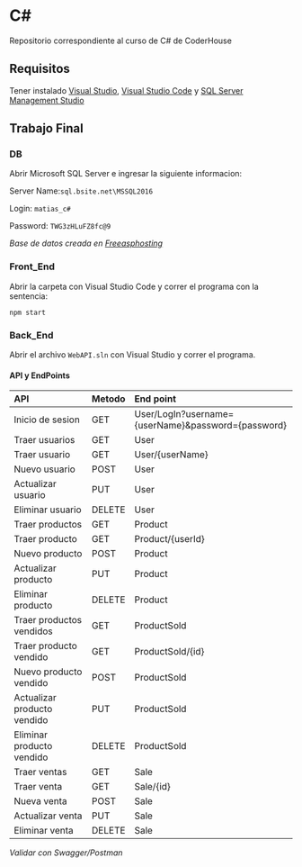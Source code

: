 # C#

Repositorio correspondiente al curso de C# de CoderHouse

## Requisitos

Tener instalado [Visual Studio](https://visualstudio.microsoft.com/), [Visual Studio Code](https://code.visualstudio.com/) y [SQL Server Management Studio](https://learn.microsoft.com/en-us/sql/ssms/download-sql-server-management-studio-ssms?view=sql-server-ver16)

## Trabajo Final

### DB

Abrir Microsoft SQL Server e ingresar la siguiente informacion:

Server Name:`sql.bsite.net\MSSQL2016`

Login: `matias_c#`

Password: `TWG3zHLuFZ8fc@9`
    
*Base de datos creada en [Freeasphosting](https://freeasphosting.net/)*

### Front_End

Abrir la carpeta con Visual Studio Code y correr el programa con la sentencia:

```
npm start
```

### Back_End


Abrir el archivo `WebAPI.sln` con Visual Studio y correr el programa. 

#### API y EndPoints

| API                           |Metodo  |   End point          |
| :---------------------------- | :----- | :------------------- |
| Inicio de sesion              | GET    | User/LogIn?username={userName}&password={password}                                 |
| Traer usuarios                | GET    | User                 |
| Traer usuario                 | GET    | User/{userName}      |
| Nuevo usuario                 | POST   | User                 |
| Actualizar usuario            | PUT    | User                 |
| Eliminar usuario              | DELETE | User                 |
| Traer productos               | GET    | Product              |
| Traer producto                | GET    | Product/{userId}     |
| Nuevo producto                | POST   | Product              |
| Actualizar producto           | PUT    | Product              |
| Eliminar producto             | DELETE | Product              |
| Traer productos vendidos      | GET    | ProductSold          |
| Traer producto vendido        | GET    | ProductSold/{id}     |
| Nuevo producto vendido        | POST   | ProductSold          |
| Actualizar producto vendido   | PUT    | ProductSold          |
| Eliminar producto vendido     | DELETE | ProductSold          |
| Traer ventas                  | GET    | Sale                 |
| Traer venta                   | GET    | Sale/{id}            |
| Nueva venta                   | POST   | Sale                 |
| Actualizar venta              | PUT    | Sale                 |
| Eliminar venta                | DELETE | Sale                 |

*Validar con Swagger/Postman*
